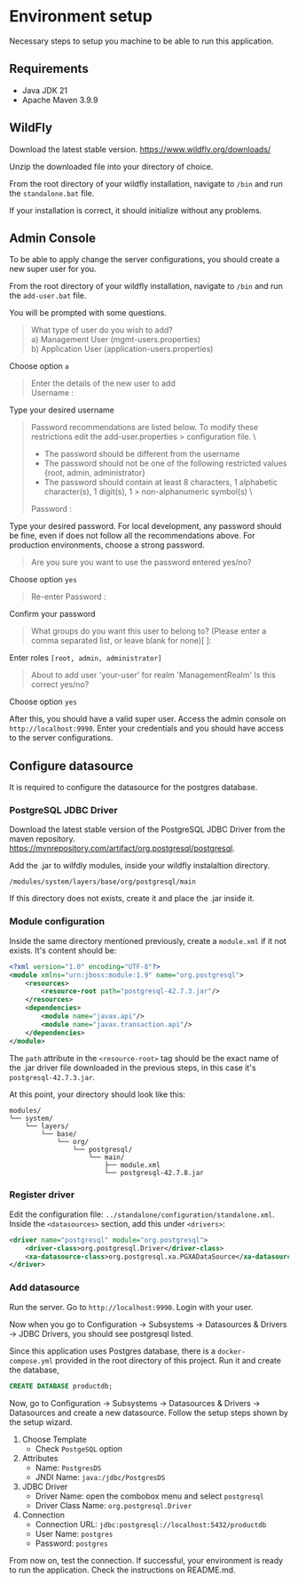 # Environment setup

Necessary steps to setup you machine to be able to run this application.

## Requirements

- Java JDK 21
- Apache Maven 3.9.9 

## WildFly

Download the latest stable version. https://www.wildfly.org/downloads/

Unzip the downloaded file into your directory of choice.

From the root directory of your wildfly installation, navigate to `/bin` and run the `standalone.bat` file.

If your installation is correct, it should initialize without any problems.

## Admin Console

To be able to apply change the server configurations, you should create a new super user for you.

From the root directory of your wildfly installation, navigate to `/bin` and run the `add-user.bat` file.

You will be prompted with some questions.

>What type of user do you wish to add? \
> a) Management User (mgmt-users.properties) \
> b) Application User (application-users.properties)

Choose option `a`

> Enter the details of the new user to add \
> Username :

Type your desired username

> Password recommendations are listed below. To modify these restrictions edit the add-user.properties > configuration file. \
>  - The password should be different from the username
>  - The password should not be one of the following restricted values {root, admin, administrator}
>  - The password should contain at least 8 characters, 1 alphabetic character(s), 1 digit(s), 1 > non-alphanumeric symbol(s) \
>
> Password :

Type your desired password. For local development, any password should be fine, even if does not follow all the recommendations above. For production environments, choose a strong password.

> Are you sure you want to use the password entered yes/no?

Choose option `yes`

> Re-enter Password :

Confirm your password

> What groups do you want this user to belong to? (Please enter a comma separated list, or leave blank for none)[  ]:

Enter roles `[root, admin, administrator]`

> About to add user 'your-user' for realm 'ManagementRealm'
> Is this correct yes/no?

Choose option `yes`

After this, you should have a valid super user. Access the admin console on `http://localhost:9990`. Enter your credentials and you should have access to the server configurations.

## Configure datasource

It is required to configure the datasource for the postgres database.

### PostgreSQL JDBC Driver

Download the latest stable version of the PostgreSQL JDBC Driver from the maven repository. https://mvnrepository.com/artifact/org.postgresql/postgresql.

Add the .jar to wilfdly modules, inside your wildfly instalaltion directory.

`/modules/system/layers/base/org/postgresql/main
`

If this directory does not exists, create it and place the .jar inside it.

### Module configuration

Inside the same directory mentioned previously, create a `module.xml` if it not exists. It's content should be:

```xml
<?xml version="1.0" encoding="UTF-8"?>
<module xmlns="urn:jboss:module:1.9" name="org.postgresql">
    <resources>
        <resource-root path="postgresql-42.7.3.jar"/>
    </resources>
    <dependencies>
        <module name="javax.api"/>
        <module name="javax.transaction.api"/>
    </dependencies>
</module>
```

The `path` attribute in the `<resource-root>` tag should be the exact name of the .jar driver file downloaded in the previous steps, in this case it's `postgresql-42.7.3.jar`.

At this point, your directory should look like this:

```
modules/
└── system/
    └── layers/
        └── base/
            └── org/
                └── postgresql/
            		└── main/
                		├── module.xml
						└── postgresql-42.7.8.jar
```

### Register driver

Edit the configuration file: `../standalone/configuration/standalone.xml`. Inside the `<datasources>` section, add this under `<drivers>`:

```xml
<driver name="postgresql" module="org.postgresql">
	<driver-class>org.postgresql.Driver</driver-class>
	<xa-datasource-class>org.postgresql.xa.PGXADataSource</xa-datasource-class>
</driver>
```

### Add datasource

Run the server. Go to `http://localhost:9990`. Login with your user.

Now when you go to Configuration → Subsystems → Datasources & Drivers → JDBC Drivers,
you should see postgresql listed.

Since this application uses Postgres database, there is a `docker-compose.yml` provided in the root directory of this project. Run it and create the database,

```sql
CREATE DATABASE productdb;
```

Now, go to Configuration → Subsystems → Datasources & Drivers → Datasources and create a new datasource. Follow the setup steps shown by the setup wizard.


1. Choose Template
	- Check `PostgeSQL` option
1. Attributes
	- Name: `PostgresDS`
	- JNDI Name: `java:/jdbc/PostgresDS`
1. JDBC Driver
	- Driver Name: open the combobox menu and select `postgresql`
	- Driver Class Name: `org.postgresql.Driver`
1. Connection
	- Connection URL: `jdbc:postgresql://localhost:5432/productdb`
	- User Name: `postgres`
	- Password: `postgres`

From now on, test the connection. If successful, your environment is ready to run the application. Check the instructions on README.md.
